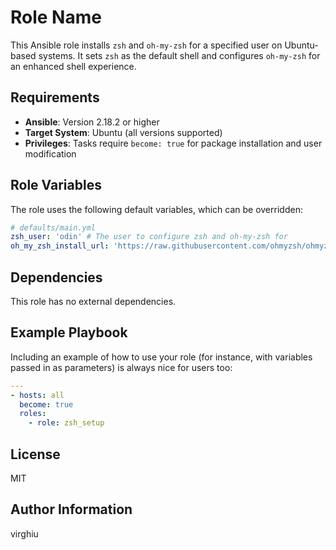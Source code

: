# Role Name

This Ansible role installs `zsh` and `oh-my-zsh` for a specified user on Ubuntu-based systems. It sets `zsh` as the default shell and configures `oh-my-zsh` for an enhanced shell experience.

## Requirements

- **Ansible**: Version 2.18.2 or higher
- **Target System**: Ubuntu (all versions supported)
- **Privileges**: Tasks require `become: true` for package installation and user modification

## Role Variables

The role uses the following default variables, which can be overridden:

```yml
# defaults/main.yml
zsh_user: 'odin' # The user to configure zsh and oh-my-zsh for
oh_my_zsh_install_url: 'https://raw.githubusercontent.com/ohmyzsh/ohmyzsh/master/tools/install.sh'
```

## Dependencies

This role has no external dependencies.

## Example Playbook

Including an example of how to use your role (for instance, with variables passed in as parameters) is always nice for users too:

```yml
---
- hosts: all
  become: true
  roles:
    - role: zsh_setup
```

## License

MIT

## Author Information

virghiu
